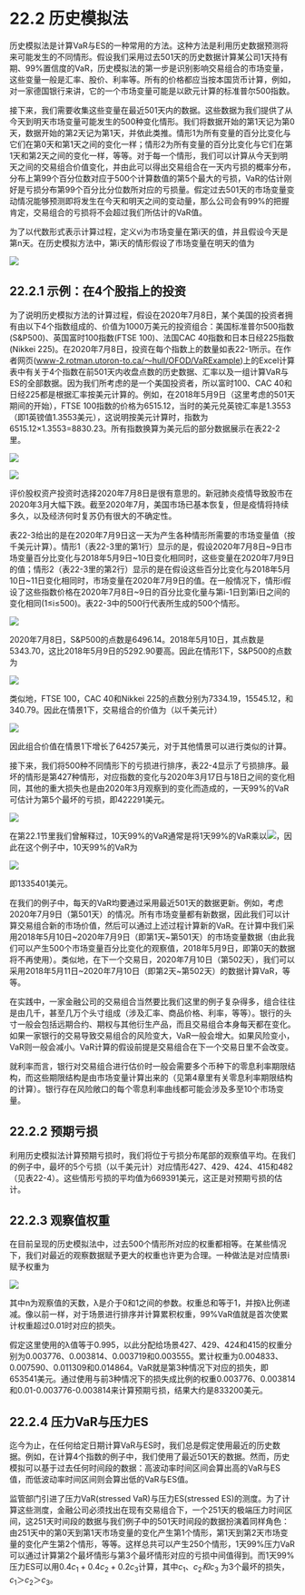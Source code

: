 # 22.2 历史模拟法

历史模拟法是计算VaR与ES的一种常用的方法。这种方法是利用历史数据预测将来可能发生的不同情形。假设我们采用过去501天的历史数据计算某公司1天持有期、99%置信度的VaR，历史模拟法的第一步是识别影响交易组合的市场变量，这些变量一般是汇率、股价、利率等。所有的价格都应当按本国货币计算，例如，对一家德国银行来讲，它的一个市场变量可能是以欧元计算的标准普尔500指数。


接下来，我们需要收集这些变量在最近501天内的数据。这些数据为我们提供了从今天到明天市场变量可能发生的500种变化情形。我们将数据开始的第1天记为第0天，数据开始的第2天记为第1天，并依此类推。情形1为所有变量的百分比变化与它们在第0天和第1天之间的变化一样；情形2为所有变量的百分比变化与它们在第1天和第2天之间的变化一样，等等。对于每一个情形，我们可以计算从今天到明天之间的交易组合价值变化，并由此可以得出交易组合在一天内亏损的概率分布，分布上第99个百分位数对应于500个计算数值的第5个最大的亏损，VaR的估计刚好是亏损分布第99个百分比分位数所对应的亏损量。假定过去501天的市场变量变动情况能够预测即将发生在今天和明天之间的变动量，那么公司会有99%的把握肯定，交易组合的亏损将不会超过我们所估计的VaR值。


为了以代数形式表示计算过程，定义vi为市场变量在第i天的值，并且假设今天是第n天。在历史模拟方法中，第i天的情形假设了市场变量在明天的值为

![](images/2024-03-19-16-27-52.png)

## 22.2.1 示例：在4个股指上的投资

为了说明历史模拟方法的计算过程，假设在2020年7月8日，某个美国的投资者拥有由以下4个指数组成的、价值为1000万美元的投资组合：美国标准普尔500指数(S&P500)、英国富时100指数(FTSE 100)、法国CAC 40指数和日本日经225指数(Nikkei 225)。在2020年7月8日，投资在每个指数上的数量如表22-1所示。在作者网页(www-2.rotman.utoron-to.ca/～hull/OFOD/VaRExample)上的Excel计算表中有关于4个指数在前501天内收盘点数的历史数据、汇率以及一组计算VaR与ES的全部数据。因为我们所考虑的是一个美国投资者，所以富时100、CAC 40和日经225都是根据汇率按美元计算的。例如，在2018年5月9日（这里考虑的501天期间的开始），FTSE 100指数的价格为6515.12，当时的美元兑英镑汇率是1.3553（即1英镑值1.3553美元），这说明按美元计算时，指数为6515.12×1.3553=8830.23。所有指数换算为美元后的部分数据展示在表22-2里。

![](images/2024-03-19-16-28-30.png)

![](images/2024-03-19-16-28-44.png)

评价股权资产投资时选择2020年7月8日是很有意思的。新冠肺炎疫情导致股市在2020年3月大幅下跌。截至2020年7月，美国市场已基本恢复，但是疫情将持续多久，以及经济何时复苏仍有很大的不确定性。


表22-3给出的是在2020年7月9日这一天为产生各种情形所需要的市场变量值（按千美元计算）。情形1（表22-3里的第1行）显示的是，假设2020年7月8日~9日市场变量百分比变化与2018年5月9日~10日变化相同时，这些变量在2020年7月9日的值；情形2（表22-3里的第2行）显示的是在假设这些百分比变化与2018年5月10日~11日变化相同时，市场变量在2020年7月9日的值。在一般情况下，情形i假设了这些指数价格在2020年7月8日~9日的百分比变化量与第i-1日到第i日之间的变化相同(1≤i≤500)。表22-3中的500行代表所生成的500个情形。

![](images/2024-03-19-16-29-24.png)

2020年7月8日，S&P500的点数是6496.14。2018年5月10日，其点数是5343.70，这比2018年5月9日的5292.90要高。因此在情形1下，S&P500的点数为

![](images/2024-03-19-16-29-41.png)

类似地，FTSE 100，CAC 40和Nikkei 225的点数分别为7334.19，15545.12，和340.79。因此在情景1下，交易组合的价值为（以千美元计）

![](images/2024-03-19-16-30-11.png)

因此组合价值在情景1下增长了64257美元，对于其他情景可以进行类似的计算。


接下来，我们将500种不同情形下的亏损进行排序，表22-4显示了亏损排序。最坏的情形是第427种情形，对应指数的变化与2020年3月17日与18日之间的变化相同，其他的重大损失也是由2020年3月观察到的变化而造成的，一天99%的VaR可估计为第5个最坏的亏损，即422291美元。


![](images/2024-03-19-16-30-46.png)

在第22.1节里我们曾解释过，10天99%的VaR通常是将1天99%的VaR乘以![](images/2024-03-19-16-31-21.png)，因此在这个例子中，10天99%的VaR为

![](images/2024-03-19-16-31-36.png)

即1335401美元。

在我们的例子中，每天的VaR均要通过采用最近501天的数据更新。例如，考虑2020年7月9日（第501天）的情况。所有市场变量都有新数据，因此我们可以计算交易组合新的市场价值，然后可以通过上述过程计算新的VaR。在计算中我们采用2018年5月10日~2020年7月9日（即第1天~第501天）的市场变量数据（由此我们可以产生500个市场变量百分比变化的观察值，2018年5月9日，即第0天的数据将不再使用）。类似地，在下一个交易日，2020年7月10日（第502天），我们可以采用2018年5月11日~2020年7月10日（即第2天~第502天）的数据计算VaR，等等。


在实践中，一家金融公司的交易组合当然要比我们这里的例子复杂得多，组合往往是由几千，甚至几万个头寸组成（涉及汇率、商品价格、利率，等等）。银行的头寸一般会包括远期合约、期权与其他衍生产品，而且交易组合本身每天都在变化。如果一家银行的交易导致交易组合的风险变大，VaR一般会增大。如果风险变小，VaR则一般会减小。VaR计算的假设前提是交易组合在下一个交易日里不会改变。


就利率而言，银行对交易组合进行估价时一般会需要多个币种下的零息利率期限结构，而这些期限结构是由市场变量计算出来的（见第4章里有关零息利率期限结构的计算）。银行存在风险敞口的每个零息利率曲线都可能会涉及多至10个市场变量。

## 22.2.2 预期亏损

利用历史模拟法计算预期亏损时，我们将位于亏损分布尾部的观察值平均。在我们的例子中，最坏的5个亏损（以千美元计）对应情形427、429、424、415和482（见表22-4）。这些情形亏损的平均值为669391美元，这正是对预期亏损的估计。

## 22.2.3 观察值权重

在目前呈现的历史模拟法中，过去500个情形所对应的权重都相等。在某些情况下，我们对最近的观察数据赋予更大的权重也许更为合理。一种做法是对应情景i赋予权重为

![](images/2024-03-19-16-32-47.png)

其中n为观察值的天数，λ是介于0和1之间的参数。权重总和等于1，并按λ比例递减。像以前一样，对于场景进行排序并计算累积权重，99%VaR值就是首次使累计权重超过0.01时对应的损失。


假定这里使用的λ值等于0.995，以此分配给场景427、429、424和415的权重分别为0.003776、0.003814、0.003719和0.003555。累计权重为0.004833、0.007590、0.011309和0.014864。VaR就是第3种情况下对应的损失，即653541美元。通过使用与前3种情况下的损失成比例的权重0.003776、0.003814和0.01-0.003776-0.003814来计算预期亏损，结果大约是833200美元。

## 22.2.4 压力VaR与压力ES


迄今为止，在任何给定日期计算VaR与ES时，我们总是假定使用最近的历史数据。例如，在计算4个指数的例子中，我们使用了最近501天的数据。然而，历史模拟可以基于过去任何时间段的数据：高波动率时间区间会算出高的VaR与ES值，而低波动率时间区间则会算出低的VaR与ES值。

监管部门引进了压力VaR(stressed VaR)与压力ES(stressed ES)的测度。为了计算这些测度，金融公司必须找出在现有交易组合下，一个251天的极端压力时间区间，这251天时间段的数据与我们例子中的501天时间段的数据扮演着同样角色：由251天中的第0天到第1天市场变量的变化产生第1个情形，第1天到第2天市场变量的变化产生第2个情形，等等。这样总共可以产生250个情形，1天99%压力VaR可以通过计算第2个最坏情形与第3个最坏情形对应的亏损中间值得到。而1天99%压力ES可以用$`0.4c_1+0.4c_2+0.2c_3`$计算，其中$`c_1、c_2和c_3`$  为3个最坏的损失，    $`c_1＞c_2＞c_3`$。